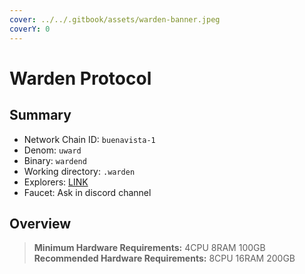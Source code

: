 ```yaml
---
cover: ../../.gitbook/assets/warden-banner.jpeg
coverY: 0
---
```


# Warden Protocol

## Summary

* Network Chain ID: `buenavista-1`
* Denom: `uward`
* Binary: `wardend`
* Working directory: `.warden`
* Explorers: [LINK](https://testnet.warden.explorers.guru/)
* Faucet: Ask in discord channel

## Overview

> **Minimum Hardware Requirements:** 4CPU 8RAM 100GB \
> **Recommended Hardware Requirements:** 8CPU 16RAM 200GB

